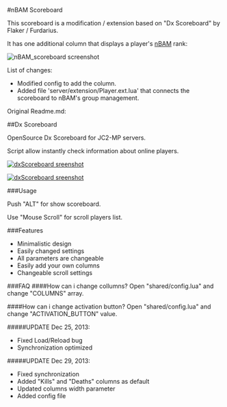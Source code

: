 #nBAM Scoreboard

This scoreboard is a modification / extension based on "Dx Scoreboard" by Flaker / Furdarius.

It has one additional column that displays a player's [nBAM](https://github.com/PotcFdk/nBAM) rank:

![nBAM_scoreboard screenshot](https://dl.dropboxusercontent.com/u/34110473/github/nbam_scoreboard/nbam_scoreboard.png)

List of changes:

- Modified config to add the column.
- Added file 'server/extension/Player.ext.lua' that connects the scoreboard to nBAM's group management.



Original Readme.md:

##Dx Scoreboard

OpenSource Dx Scoreboard for JC2-MP servers. 

Script allow instantly check information about online players.


[![dxScoreboard sreenshot](https://dl.dropboxusercontent.com/s/8pz9wlf87b3ljh7/scoreboard.png?dl=1&token_hash=AAGhrLoy5b5WqlmoTei4TvqrRCnq6wgJ-2RATr1v9fI00Q)](https://github.com/Furdarius/dxScoreboard)

[![dxScoreboard sreenshot](https://dl.dropboxusercontent.com/s/1xrgvbehlfgrzyh/scoreboard2.png?dl=1&token_hash=AAHFXtSEGw90n_dyzkweqzFQGW0KMXZQHJMw0qV5aauVSg)](https://github.com/Furdarius/dxScoreboard)

###Usage

Push "ALT" for show scoreboard.

Use "Mouse Scroll" for scroll players list.


###Features

* Minimalistic design
* Easily changed settings
* All parameters are changeable
* Easily add your own columns
* Changeable scroll settings


###FAQ
####How can i change collumns?
Open "shared/config.lua" and change "COLUMNS" array.

####How can i change activation button?
Open "shared/config.lua" and change "ACTIVATION_BUTTON" value.




#####UPDATE Dec 25, 2013:
* Fixed Load/Reload bug
* Synchronization optimized

#####UPDATE Dec 29, 2013:
* Fixed synchronization
* Added "Kills" and "Deaths" columns as default
* Updated columns width parameter
* Added config file
